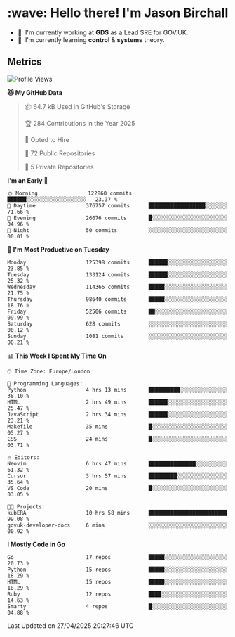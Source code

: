 <h1 align="left" id="jason-title">:wave: Hello there! I'm Jason Birchall</h1>

- :office: &nbsp;I'm currently working at **GDS** as a Lead SRE for GOV.UK.
- :seedling: &nbsp;I’m currently learning **control** & **systems** theory.

<h2>Metrics</h2>

<!--START_SECTION:waka-->
![Profile Views](http://img.shields.io/badge/Profile%20Views-0-blue)

**🐱 My GitHub Data** 

> 📦 64.7 kB Used in GitHub's Storage 
 > 
> 🏆 284 Contributions in the Year 2025
 > 
> 💼 Opted to Hire
 > 
> 📜 72 Public Repositories 
 > 
> 🔑 5 Private Repositories 
 > 
**I'm an Early 🐤** 

```text
🌞 Morning                122860 commits      ██████░░░░░░░░░░░░░░░░░░░   23.37 % 
🌆 Daytime                376757 commits      ██████████████████░░░░░░░   71.66 % 
🌃 Evening                26076 commits       █░░░░░░░░░░░░░░░░░░░░░░░░   04.96 % 
🌙 Night                  50 commits          ░░░░░░░░░░░░░░░░░░░░░░░░░   00.01 % 
```
📅 **I'm Most Productive on Tuesday** 

```text
Monday                   125398 commits      ██████░░░░░░░░░░░░░░░░░░░   23.85 % 
Tuesday                  133124 commits      ██████░░░░░░░░░░░░░░░░░░░   25.32 % 
Wednesday                114366 commits      █████░░░░░░░░░░░░░░░░░░░░   21.75 % 
Thursday                 98640 commits       █████░░░░░░░░░░░░░░░░░░░░   18.76 % 
Friday                   52506 commits       ██░░░░░░░░░░░░░░░░░░░░░░░   09.99 % 
Saturday                 628 commits         ░░░░░░░░░░░░░░░░░░░░░░░░░   00.12 % 
Sunday                   1081 commits        ░░░░░░░░░░░░░░░░░░░░░░░░░   00.21 % 
```


📊 **This Week I Spent My Time On** 

```text
🕑︎ Time Zone: Europe/London

💬 Programming Languages: 
Python                   4 hrs 13 mins       ██████████░░░░░░░░░░░░░░░   38.10 % 
HTML                     2 hrs 49 mins       ██████░░░░░░░░░░░░░░░░░░░   25.47 % 
JavaScript               2 hrs 34 mins       ██████░░░░░░░░░░░░░░░░░░░   23.21 % 
Makefile                 35 mins             █░░░░░░░░░░░░░░░░░░░░░░░░   05.27 % 
CSS                      24 mins             █░░░░░░░░░░░░░░░░░░░░░░░░   03.71 % 

🔥 Editors: 
Neovim                   6 hrs 47 mins       ███████████████░░░░░░░░░░   61.32 % 
Cursor                   3 hrs 57 mins       █████████░░░░░░░░░░░░░░░░   35.64 % 
VS Code                  20 mins             █░░░░░░░░░░░░░░░░░░░░░░░░   03.05 % 

🐱‍💻 Projects: 
kubERA                   10 hrs 58 mins      █████████████████████████   99.08 % 
govuk-developer-docs     6 mins              ░░░░░░░░░░░░░░░░░░░░░░░░░   00.92 % 
```

**I Mostly Code in Go** 

```text
Go                       17 repos            █████░░░░░░░░░░░░░░░░░░░░   20.73 % 
Python                   15 repos            █████░░░░░░░░░░░░░░░░░░░░   18.29 % 
HTML                     15 repos            █████░░░░░░░░░░░░░░░░░░░░   18.29 % 
Ruby                     12 repos            ████░░░░░░░░░░░░░░░░░░░░░   14.63 % 
Smarty                   4 repos             █░░░░░░░░░░░░░░░░░░░░░░░░   04.88 % 
```




 Last Updated on 27/04/2025 20:27:46 UTC
<!--END_SECTION:waka-->

<!-- links -->

[issues page]: https://github.com/jasonBirchall/jasonBirchall/issues "jasonBirchall/issues"
